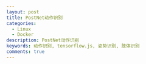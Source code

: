 ```yaml
---
layout: post
title: PostNet动作识别
categories:
  - Linux
  - Docker
description: PostNet动作识别
keywords: 动作识别, tensorflow.js, 姿势识别, 肢体识别
comments: true
---
```


